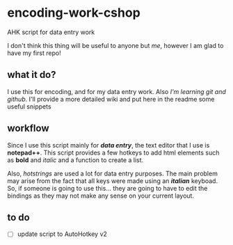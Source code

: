 # encoding-work-cshop
AHK script for data entry work

I don't think this thing will be useful to anyone but *me*, however I am glad to have my first repo!

## what it do?
I use this for encoding, and for my data entry work. Also *I'm learning git and github*. I'll provide a more detailed wiki and put here in the readme some useful snippets

## workflow
Since I use this script mainly for ***data entry***, the text editor that I use is **notepad++**. This script provides a few hotkeys to add html elements such as **bold** and *italic* and a function to create a list.

Also, *hotstrings* are used a lot for data entry purposes. The main problem may arise from the fact that all keys were made using an ***italian*** keyboad. So, if someone is going to use this... they are going to have to edit the bindings as they may not make any sense on your current layout.

## to do
- [ ] update script to AutoHotkey v2